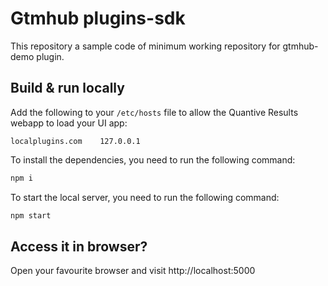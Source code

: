 # Gtmhub plugins-sdk

This repository a sample code of minimum working repository for gtmhub-demo plugin.

## Build & run locally

Add the following to your `/etc/hosts` file to allow the Quantive Results webapp to load your UI app:

```
localplugins.com    127.0.0.1
````

To install the dependencies, you need to run the following command:

```bash
npm i
```

To start the local server, you need to run the following command:

```bash
npm start
```

## Access it in browser?

Open your favourite browser and visit http://localhost:5000
